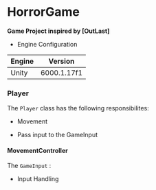 # HorrorGame
__Game Project inspired by [OutLast]__
* Engine Configuration
 
|Engine|Version|
|------|-------|
|Unity|6000.1.17f1|

### Player

The ```Player``` class has the following responsibilites:

* Movement

* Pass input to the GameInput

#### MovementController

The ```GameInput``` :

* Input Handling
